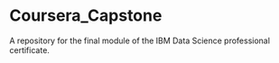 # Coursera_Capstone
A repository for the final module of the IBM Data Science professional certificate.
